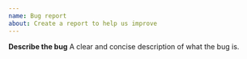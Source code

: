 ```yaml
---
name: Bug report
about: Create a report to help us improve
---
```


**Describe the bug**
A clear and concise description of what the bug is.
